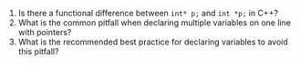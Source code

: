 1. Is there a functional difference between `int* p;` and `int *p;` in C++?
2. What is the common pitfall when declaring multiple variables on one line with pointers?
3. What is the recommended best practice for declaring variables to avoid this pitfall?